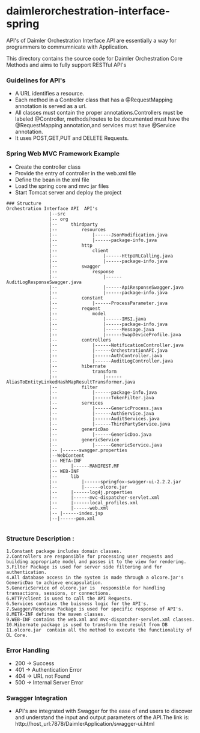 # daimlerorchestration-interface-spring
API's of Daimler Orchestration Interface API are essentially a way for programmers to commumnicate with Application.

This directory contains the source code for Daimler Orchestration Core Methods and aims to fully support RESTful API's

### Guidelines for API's
- A URL identifies a resource.
- Each method in a Controller class that has a @RequestMapping annotation is served as a url.
- All classes must contain the proper annotations.Controllers must be labeled @Controller, methods/routes to be documented must have the @RequestMapping annotation,and services must have @Service annotation.
- It uses POST,GET,PUT and DELETE Requests.

### Spring Web MVC Framework Example
- Create the controller class
- Provide the entry of controller in the web.xml file
- Define the bean in the xml file
- Load the spring core and mvc jar files
- Start Tomcat server and deploy the project
```
### Structure
Orchestration Interface API  API's
				|--src
				|--	org
				|--		thirdparty
				|--			resources
				|--				|------JsonModification.java
				|--				|------package-info.java
				|--			http
				|--				client
				|--					|------HttpURLCalling.java
				|--					|------package-info.java
				|--			swagger
				|--				response
				|--					|------AuditLogResponseSwagger.java
				|--					|------ApiResponseSwagger.java
				|--					|------package-info.java
				|--			constant
				|--				|------ProcessParameter.java
				|--			request
				|--				model
				|--					|------IMSI.java
				|--					|------package-info.java
				|--					|------Message.java
				|--					|------SwapDeviceProfile.java
				|--			controllers
				|--				|------NotificationController.java
				|--				|------OrchestrationAPI.java
				|--				|------AuthController.java
				|--				|------AuditLogController.java
				|--			hibernate
				|--				transform
				|--					|------AliasToEntityLinkedHashMapResultTransformer.java
				|--			filter
				|--				|------package-info.java
				|--				|------TokenFilter.java
				|--			services
				|--				|------GenericProcess.java
				|--				|------AuthService.java
				|--				|------AuditServices.java
				|--				|------ThirdPartyService.java
				|--			genericDao
				|--				|------GenericDao.java
				|--			genericService
				|--				|------GenericService.java
				|--	|------swagger.properties
				|--WebContent
				|--	META-INF
				|--		|------MANIFEST.MF
				|--	WEB-INF
				|--		lib
				|--			|------springfox-swagger-ui-2.2.2.jar
				|--			|------olcore.jar
				|--		|------log4j.properties
				|--		|------mvc-dispatcher-servlet.xml
				|--		|------local_profiles.xml
				|--		|------web.xml
				|--	|------index.jsp
				|--|------pom.xml
						
```

### Structure Description :


```
1.Constant package includes domain classes.
2.Controllers are responsible for processing user requests and building appropriate model and passes it to the view for rendering.
3.Filter Package is used for server side filtering and for authentication.
4.All database access in the system is made through a olcore.jar's GenericDao to achieve encapsulation.
5.GenericService of olcore.jar is  responsible for handling transactions, sessions, or connections.
6.HTTP/client is used to call the API Requests.
6.Services contains the buisness logic for the API's.
7.Swagger/Response Package is used for specific response of API's.
8.META-INF defines the maven classes.
9.WEB-INF contains the web.xml and mvc-dispatcher-servlet.xml classes.
10.Hibernate package is used to transform the result from DB
11.olcore.jar  contain all the method to execute the functionality of OL Core.

```
### Error Handling
- 200 -> Success
- 401 -> Authentication Error
- 404 -> URL not Found
- 500 -> Internal Server Error 

### Swagger Integration
- API's are integrated with Swagger for the ease of end users to discover and understand the input and output parameters of the  API.The link is:
    http://host_url:7878/DaimlerApplication/swagger-ui.html
